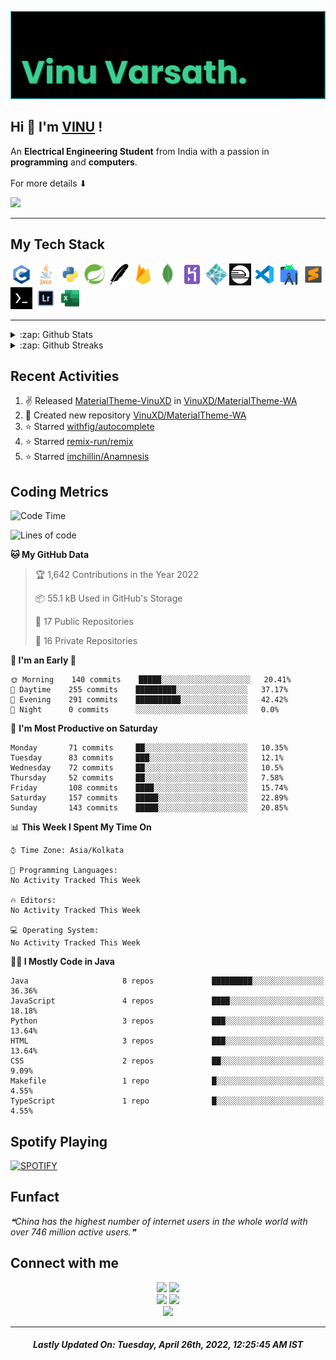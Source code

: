 [![banner](https://raw.githubusercontent.com/VinuXD/VinuXD/master/assets/banner.png)](https://vinuxd.github.io)

## **Hi 👋 I'm [VINU](https://vinuxd.github.io) !**

An **Electrical Engineering Student** from India with a passion in **programming** and **computers**.
<br/> <br/> For more details ⬇

<a href="https://VinuXD.github.io"><img src="https://img.shields.io/badge/website-000000?style=for-the-badge"></a>

---

## My Tech Stack

<div class="langs">

<img alt="C" width="35px" src="https://raw.githubusercontent.com/github/explore/f3e22f0dca2be955676bc70d6214b95b13354ee8/topics/c/c.png" >
<img alt="java" width="35px" src="https://raw.githubusercontent.com/github/explore/5b3600551e122a3277c2c5368af2ad5725ffa9a1/topics/java/java.png">
<img alt="python" width="35px" src="https://raw.githubusercontent.com/github/explore/80688e429a7d4ef2fca1e82350fe8e3517d3494d/topics/python/python.png">
<img alt="spring" width="35px" src="https://raw.githubusercontent.com/github/explore/80688e429a7d4ef2fca1e82350fe8e3517d3494d/topics/spring-boot/spring-boot.png" />
<img alt="maven" width="35px" src="https://raw.githubusercontent.com/VinuXD/VinuXD/master/assets/maven.png" />
<img alt="firebase" width="35px" src="https://raw.githubusercontent.com/github/explore/80688e429a7d4ef2fca1e82350fe8e3517d3494d/topics/firebase/firebase.png" />
<img alt="mongodb" width="35px" src="https://raw.githubusercontent.com/VinuXD/VinuXD/master/assets/mongodb.png" />
<img alt="heroku" width="35px" src="https://raw.githubusercontent.com/VinuXD/VinuXD/master/assets/heroku.png" />
<img alt="netlify" width="35px" src="https://raw.githubusercontent.com/VinuXD/VinuXD/master/assets/netlify.png" />
<img alt="railway" width="35px" src="https://raw.githubusercontent.com/VinuXD/VinuXD/master/assets/railway.png" />
<img alt="vscode" width="35px" src="https://raw.githubusercontent.com/VinuXD/VinuXD/master/assets/vscode.png" />
<img alt="android-studio" width="35px" src="https://raw.githubusercontent.com/VinuXD/VinuXD/master/assets/androidstudio.png" />
<img alt="sublime" width="35px" src="https://raw.githubusercontent.com/VinuXD/VinuXD/master/assets/sublime.png" />
<img alt="termux" width="35px" src="https://raw.githubusercontent.com/VinuXD/VinuXD/master/assets/termux.png" />
<img alt="lightroon" width="35px" src="https://raw.githubusercontent.com/VinuXD/VinuXD/master/assets/lightroom.png" />
<img alt="excel" width="35px" src="https://raw.githubusercontent.com/VinuXD/VinuXD/master/assets/excel.png" />

</div>

---

<details>
<summary>:zap: Github Stats</summary>
</br>
<p align="center"><a href=https://vinuxd.me><img src="https://github-readme-stats.vercel.app/api?username=vinuxd&hide=issues&show_icons=true&theme=chartreuse-dark&include_all_commits=true&count_private=true"/></a></p>
</details>

<details>
<summary>:zap: Github Streaks</summary>
 </br>
<p align="center"><a href=https://vinuxd.me><img src="http://github-readme-streak-stats.herokuapp.com?user=vinuxd&theme=chartreuse-dark&hide_border=false&date_format=j%20M%5B%20Y%5D"/></a></p>
</details>

## Recent Activities

<!--RECENT_ACTIVITY:start-->
1. ✌️ Released [MaterialTheme-VinuXD](https://github.com/VinuXD/MaterialTheme-WA/releases/tag/VinuXD) in [VinuXD/MaterialTheme-WA](https://github.com/VinuXD/MaterialTheme-WA)
2. 📔 Created new repository [VinuXD/MaterialTheme-WA](https://github.com/VinuXD/MaterialTheme-WA)
3. ⭐ Starred [withfig/autocomplete](https://github.com/withfig/autocomplete)
4. ⭐ Starred [remix-run/remix](https://github.com/remix-run/remix)
5. ⭐ Starred [imchillin/Anamnesis](https://github.com/imchillin/Anamnesis)
<!--RECENT_ACTIVITY:end-->

## Coding Metrics

<!--START_SECTION:waka-->
![Code Time](http://img.shields.io/badge/Code%20Time%20since%2021/1/2022-124%20hrs%2029%20mins-blue?style=plastic&logo=Codepen)

![Lines of code](https://img.shields.io/badge/From%20Hello%20World%20I%27ve%20Written-218%20Thousand%20lines%20of%20code-blue)

**🐱 My GitHub Data** 

> 🏆 1,642 Contributions in the Year 2022
 > 
> 📦 55.1 kB Used in GitHub's Storage 
 > 
> 📜 17 Public Repositories 
 > 
> 🔑 16 Private Repositories  
 > 
**🥰 I'm an Early 🐤** 

```text
🌞 Morning    140 commits    █████░░░░░░░░░░░░░░░░░░░░   20.41% 
🌆 Daytime    255 commits    █████████░░░░░░░░░░░░░░░░   37.17% 
🌃 Evening    291 commits    ██████████░░░░░░░░░░░░░░░   42.42% 
🌙 Night      0 commits      ░░░░░░░░░░░░░░░░░░░░░░░░░   0.0%
```
📅 **I'm Most Productive on Saturday** 

```text
Monday       71 commits     ██░░░░░░░░░░░░░░░░░░░░░░░   10.35% 
Tuesday      83 commits     ███░░░░░░░░░░░░░░░░░░░░░░   12.1% 
Wednesday    72 commits     ██░░░░░░░░░░░░░░░░░░░░░░░   10.5% 
Thursday     52 commits     ██░░░░░░░░░░░░░░░░░░░░░░░   7.58% 
Friday       108 commits    ████░░░░░░░░░░░░░░░░░░░░░   15.74% 
Saturday     157 commits    █████░░░░░░░░░░░░░░░░░░░░   22.89% 
Sunday       143 commits    █████░░░░░░░░░░░░░░░░░░░░   20.85%
```


📊 **This Week I Spent My Time On** 

```text
⌚︎ Time Zone: Asia/Kolkata

💬 Programming Languages: 
No Activity Tracked This Week

🔥 Editors: 
No Activity Tracked This Week

💻 Operating System: 
No Activity Tracked This Week
```

**🧑‍💻 I Mostly Code in Java** 

```text
Java                     8 repos             █████████░░░░░░░░░░░░░░░░   36.36% 
JavaScript               4 repos             ████░░░░░░░░░░░░░░░░░░░░░   18.18% 
Python                   3 repos             ███░░░░░░░░░░░░░░░░░░░░░░   13.64% 
HTML                     3 repos             ███░░░░░░░░░░░░░░░░░░░░░░   13.64% 
CSS                      2 repos             ██░░░░░░░░░░░░░░░░░░░░░░░   9.09% 
Makefile                 1 repo              █░░░░░░░░░░░░░░░░░░░░░░░░   4.55% 
TypeScript               1 repo              █░░░░░░░░░░░░░░░░░░░░░░░░   4.55%
```



<!--END_SECTION:waka-->

## Spotify Playing

[![SPOTIFY](https://spotifyxd.vercel.app/api/spotify?background_color=000000&border_color=00ff7f)](https://open.spotify.com/user/31a2knpxmuez2uo44wigmbqxjapy?si=ORyXsvpDQy6DNbodyG10lA)

## Funfact

<!--STARTS_HERE_QUOTE_README-->
<i>❝China has the highest number of internet users in the whole world with over 746 million active users.❞</i>
<!--ENDS_HERE_QUOTE_README-->

## Connect with me

<div align="center" class="first">
<a href="https://t.me/VinuXD"><img src="https://img.shields.io/badge/Telegram-2CA5E0?style=for-the-badge&logo=telegram&logoColor=white"></a>
<a href="mailto:vinuvarsath3@gmail.com"><img src="https://img.shields.io/badge/Gmail-D14836?style=for-the-badge&logo=gmail&logoColor=white"></a>
</div>

<div align="center" class="second">
<a href="https://dev.to/VinuXD"><img src="https://img.shields.io/badge/dev.to-0A0A0A?style=for-the-badge&logo=devdotto&logoColor=white"></a>
<a href="https://stackoverflow.com/users/17960559/vinuxd"><img src="https://img.shields.io/badge/StackOverFlow-orange?style=for-the-badge&logo=stackoverflow&logoColor=white"></a>
</div>

<div align="center" class="third">
<a href="https://VinuXD.github.io"><img src="https://img.shields.io/badge/website-000000?style=for-the-badge&logo=About.me&logoColor=white"></a>
</div>

---

<!--RECENT_ACTIVITY:last_update-->
<h5 align="center">Lastly Updated On: <b>Tuesday, April 26th, 2022, 12:25:45 AM IST</b></h5>
<!--RECENT_ACTIVITY:last_update_end-->
